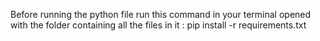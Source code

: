 Before running the python file run this command in your terminal opened with the folder containing all the files in it : pip install -r requirements.txt
